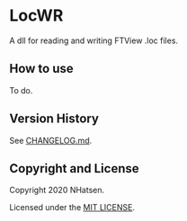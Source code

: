 # LocWR

A dll for reading and writing FTView .loc files.



## How to use

To do.



## Version History

See [CHANGELOG.md](CHANGELOG.md).

## Copyright and License

Copyright 2020 NHatsen.

Licensed under the [MIT LICENSE](LICENSE.md).